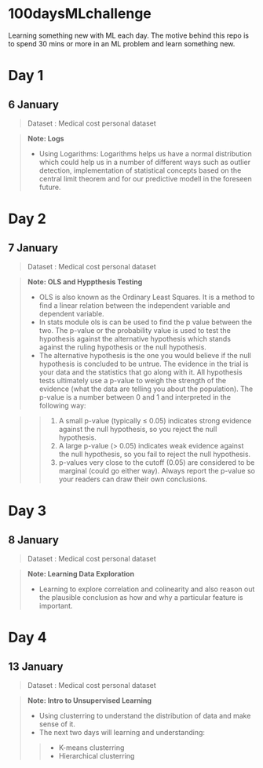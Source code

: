 # 100daysMLchallenge

Learning something new with ML each day. The motive behind this repo is to spend 30 mins or more in an ML problem and learn something new. 

# Day 1
## 6 January 
> Dataset : Medical cost personal dataset

> **Note:  Logs**
> - Using Logarithms: Logarithms helps us have a normal distribution which could help us in a number of different ways such as outlier detection, implementation of statistical concepts based on the central limit theorem and for our predictive modell in the foreseen future. 

# Day 2
## 7 January 
> Dataset : Medical cost personal dataset

> **Note:  OLS and Hyppthesis Testing**
> - OLS is also known as the Ordinary Least Squares. It is a method to find a linear relation between the independent variable and dependent variable. 
> - In stats module ols is can be used to find the p value between the two. The p-value or the probability value is used to test the hypothesis against the alternative hypothesis which stands against the ruling hypothesis or the null hypothesis. 
> - The alternative hypothesis is the one you would believe if the null hypothesis is concluded to be untrue. The evidence in the trial is your data and the statistics that go along with it. All hypothesis tests ultimately use a p-value to weigh the strength of the evidence (what the data are telling you about the population). The p-value is a number between 0 and 1 and interpreted in the following way:

>> 1. A small p-value (typically ≤ 0.05) indicates strong evidence against the null hypothesis, so you reject the null hypothesis.
>> 2. A large p-value (> 0.05) indicates weak evidence against the null hypothesis, so you fail to reject the null hypothesis.
>> 3. p-values very close to the cutoff (0.05) are considered to be marginal (could go either way). Always report the p-value so your readers can draw their own conclusions.

# Day 3
## 8 January 
> Dataset : Medical cost personal dataset

> **Note: Learning Data Exploration**
> - Learning to explore correlation and colinearity and also reason out the plausible conclusion as how and why a particular feature is important. 

# Day 4
## 13 January 
> Dataset : Medical cost personal dataset

> **Note: Intro to Unsupervised Learning**
> - Using clusterring to understand the distribution of data and make sense of it. 
> - The next two days will learning and understanding:
>>  - K-means clusterring 
>>  - Hierarchical clusterring
